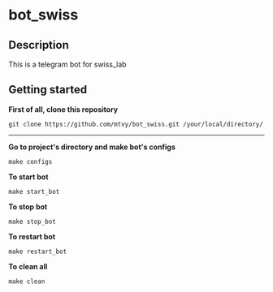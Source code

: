 # bot_swiss

## Description

This is a telegram bot for swiss_lab

## Getting started

**First of all, clone this repository**

`git clone https://github.com/mtvy/bot_swiss.git /your/local/directory/`

---

**Go to project's directory and make bot's configs**

`make configs`

**To start bot**

`make start_bot`

**To stop bot**

`make stop_bot`

**To restart bot**

`make restart_bot`

**To clean all**

`make clean`

